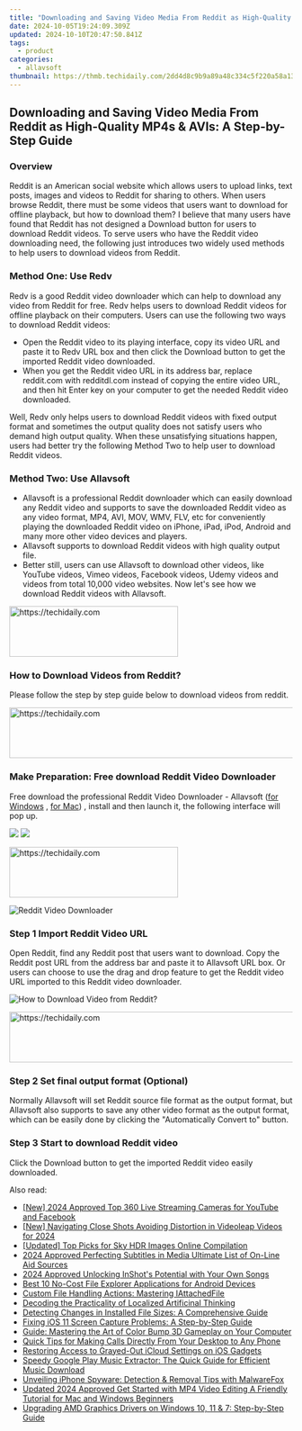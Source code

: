 ```yaml
---
title: "Downloading and Saving Video Media From Reddit as High-Quality MP4s & AVIs: A Step-by-Step Guide"
date: 2024-10-05T19:24:09.309Z
updated: 2024-10-10T20:47:50.841Z
tags:
  - product
categories:
  - allavsoft
thumbnail: https://thmb.techidaily.com/2dd4d8c9b9a89a48c334c5f220a58a13ed27cebc631991e7d2875a1b4897165f.jpg
---
```


## Downloading and Saving Video Media From Reddit as High-Quality MP4s & AVIs: A Step-by-Step Guide

### Overview

Reddit is an American social website which allows users to upload links, text posts, images and videos to Reddit for sharing to others. When users browse Reddit, there must be some videos that users want to download for offline playback, but how to download them? I believe that many users have found that Reddit has not designed a Download button for users to download Reddit videos. To serve users who have the Reddit video downloading need, the following just introduces two widely used methods to help users to download videos from Reddit.

### Method One: Use Redv

Redv is a good Reddit video downloader which can help to download any video from Reddit for free. Redv helps users to download Reddit videos for offline playback on their computers. Users can use the following two ways to download Reddit videos:

* Open the Reddit video to its playing interface, copy its video URL and paste it to Redv URL box and then click the Download button to get the imported Reddit video downloaded.
* When you get the Reddit video URL in its address bar, replace reddit.com with redditdl.com instead of copying the entire video URL, and then hit Enter key on your computer to get the needed Reddit video downloaded.

Well, Redv only helps users to download Reddit videos with fixed output format and sometimes the output quality does not satisfy users who demand high output quality. When these unsatisfying situations happen, users had better try the following Method Two to help user to download Reddit videos.

### Method Two: Use Allavsoft

* Allavsoft is a professional Reddit downloader which can easily download any Reddit video and supports to save the downloaded Reddit video as any video format, MP4, AVI, MOV, WMV, FLV, etc for conveniently playing the downloaded Reddit video on iPhone, iPad, iPod, Android and many more other video devices and players.
* Allavsoft supports to download Reddit videos with high quality output file.
* Better still, users can use Allavsoft to download other videos, like YouTube videos, Vimeo videos, Facebook videos, Udemy videos and videos from total 10,000 video websites. Now let's see how we download Reddit videos with Allavsoft.

<!-- affiliate ads begin -->
<a href="https://aligracehair.sjv.io/c/5597632/2016129/19272" target="_top" id="2016129">
  <img src="//a.impactradius-go.com/display-ad/19272-2016129" border="0" alt="https://techidaily.com" width="300" height="90"/>
</a>
<img height="0" width="0" src="https://aligracehair.sjv.io/i/5597632/2016129/19272" style="position:absolute;visibility:hidden;" border="0" />
<!-- affiliate ads end -->

### How to Download Videos from Reddit?

Please follow the step by step guide below to download videos from reddit.

<!-- affiliate ads begin -->
<a href="https://aligracehair.sjv.io/c/5597632/2135419/19272" target="_top" id="2135419">
  <img src="//a.impactradius-go.com/display-ad/19272-2135419" border="0" alt="https://techidaily.com" width="728" height="90"/>
</a>
<img height="0" width="0" src="https://aligracehair.sjv.io/i/5597632/2135419/19272" style="position:absolute;visibility:hidden;" border="0" />
<!-- affiliate ads end -->

### Make Preparation: Free download Reddit Video Downloader

Free download the professional Reddit Video Downloader - Allavsoft ([for Windows](https://tools.techidaily.com/allavsoft/products/) , [for Mac](https://tools.techidaily.com/allavsoft/products/)) , install and then launch it, the following interface will pop up.

[![](https://www.allavsoft.com/how-to/../images/how-to/free-download-win.jpg)](https://tools.techidaily.com/allavsoft/products/) [![](https://www.allavsoft.com/how-to/../images/how-to/free-download-mac.jpg)](https://tools.techidaily.com/allavsoft/products/)

<!-- affiliate ads begin -->
<a href="https://aligracehair.sjv.io/c/5597632/2087234/19272" target="_top" id="2087234">
  <img src="//a.impactradius-go.com/display-ad/19272-2087234" border="0" alt="https://techidaily.com" width="300" height="90"/>
</a>
<img height="0" width="0" src="https://aligracehair.sjv.io/i/5597632/2087234/19272" style="position:absolute;visibility:hidden;" border="0" />
<!-- affiliate ads end -->

![Reddit Video Downloader](https://www.allavsoft.com/how-to/../images/allavsoft/screen-shot-600.jpg)

### Step 1 Import Reddit Video URL

Open Reddit, find any Reddit post that users want to download. Copy the Reddit post URL from the address bar and paste it to Allavsoft URL box. Or users can choose to use the drag and drop feature to get the Reddit video URL imported to this Reddit video downloader.

![How to Download Video from Reddit?](https://www.allavsoft.com/how-to/../images/how-to/download-rtmp-video/download-rtmp-video.jpg)

<!-- affiliate ads begin -->
<a href="https://imp.i357552.net/c/5597632/947746/11832" target="_top" id="947746">
  <img src="//a.impactradius-go.com/display-ad/11832-947746" border="0" alt="https://techidaily.com" width="728" height="90"/>
</a>
<img height="0" width="0" src="https://imp.i357552.net/i/5597632/947746/11832" style="position:absolute;visibility:hidden;" border="0" />
<!-- affiliate ads end -->

### Step 2 Set final output format (Optional)

Normally Allavsoft will set Reddit source file format as the output format, but Allavsoft also supports to save any other video format as the output format, which can be easily done by clicking the "Automatically Convert to" button.

### Step 3 Start to download Reddit video

Click the Download button to get the imported Reddit video easily downloaded.

<ins class="adsbygoogle"
     style="display:block"
     data-ad-format="autorelaxed"
     data-ad-client="ca-pub-7571918770474297"
     data-ad-slot="1223367746"></ins>

<ins class="adsbygoogle"
     style="display:block"
     data-ad-client="ca-pub-7571918770474297"
     data-ad-slot="8358498916"
     data-ad-format="auto"
     data-full-width-responsive="true"></ins>

<span class="atpl-alsoreadstyle">Also read:</span>
<div><ul>
<li><a href="https://fox-helps.techidaily.com/new-2024-approved-top-360-live-streaming-cameras-for-youtube-and-facebook/"><u>[New] 2024 Approved Top 360 Live Streaming Cameras for YouTube and Facebook</u></a></li>
<li><a href="https://fox-blue.techidaily.com/new-navigating-close-shots-avoiding-distortion-in-videoleap-videos-for-2024/"><u>[New] Navigating Close Shots Avoiding Distortion in Videoleap Videos for 2024</u></a></li>
<li><a href="https://some-skills.techidaily.com/updated-top-picks-for-sky-hdr-images-online-compilation/"><u>[Updated] Top Picks for Sky HDR Images Online Compilation</u></a></li>
<li><a href="https://extra-guidance.techidaily.com/2024-approved-perfecting-subtitles-in-media-ultimate-list-of-on-line-aid-sources/"><u>2024 Approved Perfecting Subtitles in Media Ultimate List of On-Line Aid Sources</u></a></li>
<li><a href="https://some-guidance.techidaily.com/2024-approved-unlocking-inshots-potential-with-your-own-songs/"><u>2024 Approved Unlocking InShot's Potential with Your Own Songs</u></a></li>
<li><a href="https://fox-where.techidaily.com/best-10-no-cost-file-explorer-applications-for-android-devices/"><u>Best 10 No-Cost File Explorer Applications for Android Devices</u></a></li>
<li><a href="https://fox-where.techidaily.com/custom-file-handling-actions-mastering-iattachedfile/"><u>Custom File Handling Actions: Mastering IAttachedFile</u></a></li>
<li><a href="https://tech-haven.techidaily.com/decoding-the-practicality-of-localized-artificinal-thinking/"><u>Decoding the Practicality of Localized Artificinal Thinking</u></a></li>
<li><a href="https://fox-where.techidaily.com/detecting-changes-in-installed-file-sizes-a-comprehensive-guide/"><u>Detecting Changes in Installed File Sizes: A Comprehensive Guide</u></a></li>
<li><a href="https://fox-where.techidaily.com/fixing-ios-11-screen-capture-problems-a-step-by-step-guide/"><u>Fixing iOS 11 Screen Capture Problems: A Step-by-Step Guide</u></a></li>
<li><a href="https://fox-where.techidaily.com/guide-mastering-the-art-of-color-bump-3d-gameplay-on-your-computer/"><u>Guide: Mastering the Art of Color Bump 3D Gameplay on Your Computer</u></a></li>
<li><a href="https://fox-where.techidaily.com/quick-tips-for-making-calls-directly-from-your-desktop-to-any-phone/"><u>Quick Tips for Making Calls Directly From Your Desktop to Any Phone</u></a></li>
<li><a href="https://fox-that.techidaily.com/restoring-access-to-grayed-out-icloud-settings-on-ios-gadgets/"><u>Restoring Access to Grayed-Out iCloud Settings on iOS Gadgets</u></a></li>
<li><a href="https://fox-where.techidaily.com/speedy-google-play-music-extractor-the-quick-guide-for-efficient-music-download/"><u>Speedy Google Play Music Extractor: The Quick Guide for Efficient Music Download</u></a></li>
<li><a href="https://fox-where.techidaily.com/unveiling-iphone-spyware-detection-and-removal-tips-with-malwarefox/"><u>Unveiling iPhone Spyware: Detection & Removal Tips with MalwareFox</u></a></li>
<li><a href="https://video-creation-software.techidaily.com/updated-2024-approved-get-started-with-mp4-video-editing-a-friendly-tutorial-for-mac-and-windows-beginners/"><u>Updated 2024 Approved Get Started with MP4 Video Editing A Friendly Tutorial for Mac and Windows Beginners</u></a></li>
<li><a href="https://driver-download.techidaily.com/upgrading-amd-graphics-drivers-on-windows-10-11-and-7-step-by-step-guide/"><u>Upgrading AMD Graphics Drivers on Windows 10, 11 & 7: Step-by-Step Guide</u></a></li>
</ul></div>


